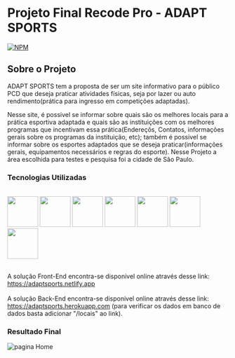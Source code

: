 # Projeto Final Recode Pro - ADAPT SPORTS
[![NPM](https://img.shields.io/npm/l/react)](https://github.com/devsuperior/sds1-wmazoni/blob/master/LICENSE) 

## Sobre o Projeto
ADAPT SPORTS tem a proposta de ser um site informativo para o público PCD que deseja praticar atividades físicas, seja por lazer ou auto rendimento(prática para ingresso em competições adaptadas). <br/>

Nesse site, é possivel se informar sobre quais são os melhores locais para a prática esportiva adaptada e quais são as instituições com os melhores programas que incentivam essa prática(Endereçõs, Contatos, informações gerais sobre os programas da instituição, etc); também é possivel se informar sobre os esportes adaptados que se deseja praticar(informações gerais, equipamentos necessários e regras do esporte). Nesse Projeto a área escolhida para testes e pesquisa foi a cidade de São Paulo. 

### Tecnologias Utilizadas
<div style="display: inline_block"><br>
<img src="https://cdn.jsdelivr.net/gh/devicons/devicon/icons/css3/css3-plain-wordmark.svg" width="70px" />
<img src="https://cdn.jsdelivr.net/gh/devicons/devicon/icons/html5/html5-plain-wordmark.svg" width="70px" />
<img src="https://cdn.jsdelivr.net/gh/devicons/devicon/icons/javascript/javascript-original.svg" width="70px" />
<img src="https://cdn.jsdelivr.net/gh/devicons/devicon/icons/react/react-original.svg" width="70px"/>
<img src="https://cdn.jsdelivr.net/gh/devicons/devicon/icons/java/java-original-wordmark.svg" width="70px"/>
<img src="https://cdn.jsdelivr.net/gh/devicons/devicon/icons/spring/spring-original-wordmark.svg" width="70px"/>
<img src="https://cdn.jsdelivr.net/gh/devicons/devicon/icons/heroku/heroku-plain-wordmark.svg" width="70px"/><br/><br/>
</div>

A solução Front-End encontra-se disponivel online através desse link: https://adaptsports.netlify.app<br/><br/>
A solução Back-End encontra-se disponivel online através desse link: https://adaptsports.herokuapp.com (para verificar os dados em banco de dados basta adicionar "/locais" ao link).<br/>

### Resultado Final
![pagina Home](https://user-images.githubusercontent.com/87888304/160254745-69b85f95-dcc8-47db-8bdd-d6969b2b8585.png)
